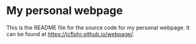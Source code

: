 # My personal webpage

This is the README file for the source code for my personal webpage. It can be found at <https://jcflohr.github.io/webpage/>. 

